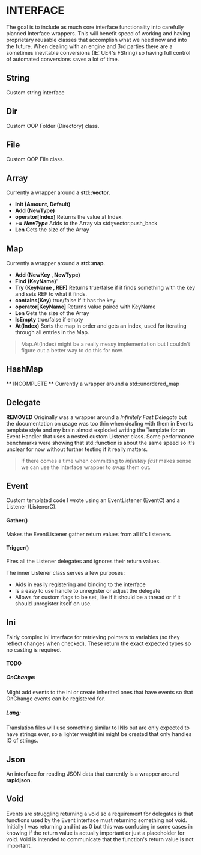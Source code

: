 

# INTERFACE
The goal is to include as much core interface functionality into carefully planned Interface wrappers. This will benefit speed of working and having proprietary reusable classes that accomplish what we need now and into the future. When dealing with an engine and 3rd parties there are a sometimes inevitable conversions (IE: UE4's FString) so having full control of automated conversions saves a lot of time.

## String
Custom string interface

## Dir
Custom OOP Folder (Directory) class.

## File
Custom OOP File class.

## Array
Currently a wrapper around a **std::vector**.

* **Init (Amount, Default)**
* **Add (NewType)**
* **operator[Index]** Returns the value at Index.
* **+=** ***NewType***   Adds to the Array via std:;vector.push_back
* **Len**  Gets the size of the Array
  
## Map
Currently a wrapper around a **std::map**.

* **Add (NewKey , NewType)**
* **Find (KeyName)**'
* **Try (KeyName , REF)** Returns true/false if it finds something with the key and sets REF to what it finds.
* **contains(Key)** true/false if it has the key.
* **operator[KeyName]** Returns value paired with KeyName
* **Len**  Gets the size of the Array
* **IsEmpty**  true/false if empty
* **At(Index)**  Sorts the map in order and gets an index, used for iterating through all entries in the Map. 
> Map.At(Index) might be a really messy implementation but I couldn't figure out a better way to do this for now.

## HashMap
** INCOMPLETE **
Currently a wrapper around a std::unordered_map

## Delegate
**REMOVED**
Originally was a wrapper around a *Infinitely Fast Delegate* but the documentation on usage was too thin when dealing with them in Events template style and my brain almost exploded writing the Template for an Event Handler that uses a nested custom Listener class. Some performance benchmarks were showing that std::function is about the same speed so it's unclear for now without further testing if it really matters. 

> If there comes a time when  committing to *infinitely fast* makes sense we can use the interface wrapper to swap them out.
> 
## Event

Custom templated code I wrote using an EventListener (EventC) and a Listener (ListenerC). 

#### Gather()
Makes the EventListener gather return values from all it's listeners.
#### Trigger()
Fires all the Listener delegates and ignores their return values.

The inner Listener class serves a few purposes:
* Aids in easily registering and binding to the interface
* Is a easy to use handle to unregister or adjust the delegate
* Allows for custom flags to be set, like if it should be a thread or if it should unregister itself on use.

## Ini

Fairly complex ini interface for retrieving pointers to variables (so they reflect changes when checked). These return the exact expected types so no casting is required.

#### TODO

##### OnChange:
Might add events to the ini or create inherited ones that have events so that OnChange events can be registered for.
##### Lang:
Translation files will use something similar to INIs but are only expected to have strings ever, so a lighter weight ini might be created that only handles IO of strings.

## Json
An interface for reading JSON data that currently is a wrapper around **rapidjson**.

## Void
Events are struggling returning a void so a requirement for delegates is that functions used by the Event interface must returning something not void. Initially I was returning and int as 0 but this was confusing in some cases in knowing if the return value is actually important or just a placeholder for void. Void is intended to communicate that the function's return value is not important.